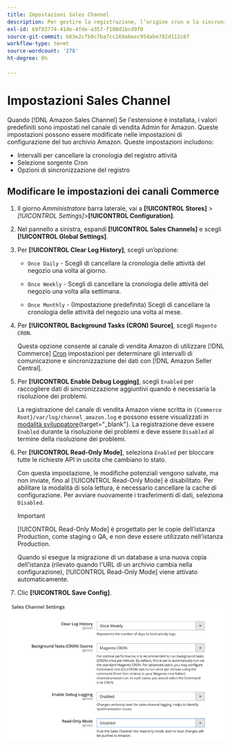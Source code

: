 ```yaml
---
title: Impostazioni Sales Channel
description: Per gestire la registrazione, l’origine cron e la sincronizzazione per le funzioni del canale di vendita di Amazon, aggiorna la configurazione di Commerce.
exl-id: 69f83774-41de-4fde-a357-f100d1bcd9f0
source-git-commit: b63e2cfb9c7ba7cc169a6eec954abe782d112c6f
workflow-type: tm+mt
source-wordcount: '278'
ht-degree: 0%

---
```


# Impostazioni Sales Channel

Quando [!DNL Amazon Sales Channel] Se l&#39;estensione è installata, i valori predefiniti sono impostati nel canale di vendita Admin for Amazon. Queste impostazioni possono essere modificate nelle impostazioni di configurazione del tuo archivio Amazon. Queste impostazioni includono:

- Intervalli per cancellare la cronologia del registro attività
- Selezione sorgente Cron
- Opzioni di sincronizzazione del registro

## Modificare le impostazioni dei canali Commerce

1. Il giorno _Amministratore_ barra laterale, vai a **[!UICONTROL Stores]** > _[!UICONTROL Settings]_>**[!UICONTROL Configuration]**.

1. Nel pannello a sinistra, espandi **[!UICONTROL Sales Channels]** e scegli **[!UICONTROL Global Settings]**.

1. Per **[!UICONTROL Clear Log History]**, scegli un’opzione:

   - `Once Daily` - Scegli di cancellare la cronologia delle attività del negozio una volta al giorno.

   - `Once Weekly` - Scegli di cancellare la cronologia delle attività del negozio una volta alla settimana.

   - `Once Monthly` - (Impostazione predefinita) Scegli di cancellare la cronologia delle attività del negozio una volta al mese.

1. Per **[!UICONTROL Background Tasks (CRON) Source]**, scegli `Magento CRON`.

   Questa opzione consente al canale di vendita Amazon di utilizzare [!DNL Commerce] [Cron](https://docs.magento.com/user-guide/system/cron.html) impostazioni per determinare gli intervalli di comunicazione e sincronizzazione dei dati con [!DNL Amazon Seller Central].

1. Per **[!UICONTROL Enable Debug Logging]**, scegli `Enabled` per raccogliere dati di sincronizzazione aggiuntivi quando è necessaria la risoluzione dei problemi.

   La registrazione del canale di vendita Amazon viene scritta in `{Commerce Root}/var/log/channel_amazon.log` e possono essere visualizzati in [modalità sviluppatore](https://docs.magento.com/user-guide/magento/installation-modes.html){target="_blank"}. La registrazione deve essere `Enabled` durante la risoluzione dei problemi e deve essere `Disabled` al termine della risoluzione dei problemi.

1. Per **[!UICONTROL Read-Only Mode]**, seleziona `Enabled` per bloccare tutte le richieste API in uscita che cambiano lo stato.

   Con questa impostazione, le modifiche potenziali vengono salvate, ma non inviate, fino al [!UICONTROL Read-Only Mode] è disabilitato. Per abilitare la modalità di sola lettura, è necessario cancellare la cache di configurazione. Per avviare nuovamente i trasferimenti di dati, seleziona `Disabled`.

   >[!IMPORTANT]
   >
   >[!UICONTROL Read-Only Mode] è progettato per le copie dell’istanza Production, come staging o QA, e non deve essere utilizzato nell’istanza Production.
   >
   >Quando si esegue la migrazione di un database a una nuova copia dell&#39;istanza (rilevato quando l&#39;URL di un archivio cambia nella configurazione), [!UICONTROL Read-Only Mode] viene attivato automaticamente.

1. Clic **[!UICONTROL Save Config]**.

![Impostazioni configurazione Sales Channel](assets/config-sales-channel-global-settings.png)
